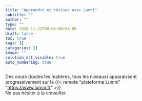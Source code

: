 ```yaml
---
title: "Apprendre et réviser avec Lumni"
subtitle: ""
author: ""
type: ""
date: 2020-11-22T00:06:08+04:00
draft: false
toc: true
tags: []
categories: []
image: ""
solution_est_visible: true
auto_numbering: true
---
```


Des cours (toutes les matières, tous les niveaux) apparaissent progressivement sur la {{< remote "plateforme Lumni" "https://www.lumni.fr" >}}    
Ne pas hésiter à la consulter.